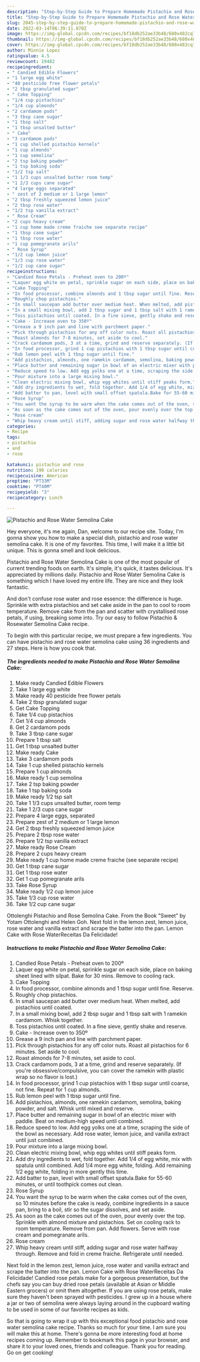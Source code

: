 ```yaml
---
description: "Step-by-Step Guide to Prepare Homemade Pistachio and Rose Water Semolina Cake"
title: "Step-by-Step Guide to Prepare Homemade Pistachio and Rose Water Semolina Cake"
slug: 2045-step-by-step-guide-to-prepare-homemade-pistachio-and-rose-water-semolina-cake
date: 2022-03-14T06:39:11.870Z
image: https://img-global.cpcdn.com/recipes/bf18db252ae33b48/680x482cq70/pistachio-and-rose-water-semolina-cake-recipe-main-photo.jpg
thumbnail: https://img-global.cpcdn.com/recipes/bf18db252ae33b48/680x482cq70/pistachio-and-rose-water-semolina-cake-recipe-main-photo.jpg
cover: https://img-global.cpcdn.com/recipes/bf18db252ae33b48/680x482cq70/pistachio-and-rose-water-semolina-cake-recipe-main-photo.jpg
author: Minnie Lopez
ratingvalue: 4.5
reviewcount: 19482
recipeingredient:
- " Candied Edible Flowers"
- "1 large egg white"
- "40 pesticide free flower petals"
- "2 tbsp granulated sugar"
- " Cake Topping"
- "1/4 cup pistachios"
- "1/4 cup almonds"
- "2 cardamom pods"
- "3 tbsp cane sugar"
- "1 tbsp salt"
- "1 tbsp unsalted butter"
- " Cake"
- "3 cardamom pods"
- "1 cup shelled pistachio kernels"
- "1 cup almonds"
- "1 cup semolina"
- "2 tsp baking powder"
- "1 tsp baking soda"
- "1/2 tsp salt"
- "1 1/3 cups unsalted butter room temp"
- "1 2/3 cups cane sugar"
- "4 large eggs separated"
- " zest of 2 medium or 1 large lemon"
- "2 tbsp freshly squeezed lemon juice"
- "2 tbsp rose water"
- "1/2 tsp vanilla extract"
- " Rose Cream"
- "2 cups heavy cream"
- "1 cup home made creme fraiche see separate recipe"
- "1 tbsp cane sugar"
- "1 tbsp rose water"
- "1 cup pomegranate arils"
- " Rose Syrup"
- "1/2 cup lemon juice"
- "1/3 cup rose water"
- "1/2 cup cane sugar"
recipeinstructions:
- "Candied Rose Petals - Preheat oven to 200º"
- "Laquer egg white on petal, sprinkle sugar on each side, place on baking sheet lined with silpat. Bake for 30 mins. Remove to cooling rack."
- "Cake Topping"
- "In food processor, combine almonds and 1 tbsp sugar until fine. Reserve."
- "Roughly chop pistachios."
- "In small saucepan add butter over medium heat. When melted, add pistachios until coated."
- "In a small mixing bowl, add 2 tbsp sugar and 1 tbsp salt with 1 ramekin cardamom. Whisk together."
- "Toss pistachios until coated. In a fine sieve, gently shake and reserve."
- "Cake - Increase oven to 350º"
- "Grease a 9 inch pan and line with parchment paper."
- "Pick through pistachios for any off color nuts. Roast all pistachios for 6 minutes. Set aside to cool."
- "Roast almonds for 7-8 minutes, set aside to cool."
- "Crack cardamom pods, 3 at a time, grind and reserve separately. (If you&#39;re obsessive/compulsive, you can cover the ramekin with plastic wrap so no flavor is lost.)"
- "In food processor, grind 1 cup pistachios with 1 tbsp sugar until coarse, not fine. Repeat for 1 cup almonds."
- "Rub lemon peel with 1 tbsp sugar until fine."
- "Add pistachios, almonds, one ramekin cardamom, semolina, baking powder, and salt. Whisk until mixed and reserve."
- "Place butter and remaining sugar in bowl of an electric mixer with paddle. Beat on medium-high speed until combined."
- "Reduce speed to low. Add egg yolks one at a time, scraping the side of the bowl as necessary. Add rose water, lemon juice, and vanilla extract until just combined."
- "Pour mixture into a large mixing bowl."
- "Clean electric mixing bowl, whip egg whites until stiff peaks form."
- "Add dry ingredients to wet, fold together. Add 1/4 of egg white, mix with spatula until combined. Add 1/4 more egg white, folding. Add remaining 1/2 egg white, folding in more gently this time."
- "Add batter to pan, level with small offset spatula.Bake for 55-60 minutes, or until toothpick comes out clean."
- "Rose Syrup"
- "You want the syrup to be warm when the cake comes out of the oven, so 10 minutes before the cake is ready, combine ingredients in a sauce pan, bring to a boil, stir so the sugar dissolves, and set aside."
- "As soon as the cake comes out of the oven, pour evenly over the top. Sprinkle with almond mixture and pistachios. Set on cooling rack to room temperature. Remove from pan. Add flowers. Serve with rose cream and pomegranate arils."
- "Rose cream"
- "Whip heavy cream until stiff, adding sugar and rose water halfway through. Remove and fold in creme fraiche. Refrigerate until needed."
categories:
- Recipe
tags:
- pistachio
- and
- rose

katakunci: pistachio and rose 
nutrition: 198 calories
recipecuisine: American
preptime: "PT33M"
cooktime: "PT40M"
recipeyield: "3"
recipecategory: Lunch

---
```



![Pistachio and Rose Water Semolina Cake](https://img-global.cpcdn.com/recipes/bf18db252ae33b48/680x482cq70/pistachio-and-rose-water-semolina-cake-recipe-main-photo.jpg)

Hey everyone, it's me again, Dan, welcome to our recipe site. Today, I'm gonna show you how to make a special dish, pistachio and rose water semolina cake. It is one of my favorites. This time, I will make it a little bit unique. This is gonna smell and look delicious.

Pistachio and Rose Water Semolina Cake is one of the most popular of current trending foods on earth. It's simple, it's quick, it tastes delicious. It's appreciated by millions daily. Pistachio and Rose Water Semolina Cake is something which I have loved my entire life. They are nice and they look fantastic.

And don&#39;t confuse rose water and rose essence: the difference is huge. Sprinkle with extra pistachios and set cake aside in the pan to cool to room temperature. Remove cake from the pan and scatter with crystallised rose petals, if using, breaking some into. Try our easy to follow Pistachio &amp; Rosewater Semolina Cake recipe.


To begin with this particular recipe, we must prepare a few ingredients. You can have pistachio and rose water semolina cake using 36 ingredients and 27 steps. Here is how you cook that.

<!--inarticleads1-->

##### The ingredients needed to make Pistachio and Rose Water Semolina Cake:

1. Make ready  Candied Edible Flowers
1. Take 1 large egg white
1. Make ready 40 pesticide free flower petals
1. Take 2 tbsp granulated sugar
1. Get  Cake Topping
1. Take 1/4 cup pistachios
1. Get 1/4 cup almonds
1. Get 2 cardamom pods
1. Take 3 tbsp cane sugar
1. Prepare 1 tbsp salt
1. Get 1 tbsp unsalted butter
1. Make ready  Cake
1. Take 3 cardamom pods
1. Take 1 cup shelled pistachio kernels
1. Prepare 1 cup almonds
1. Make ready 1 cup semolina
1. Take 2 tsp baking powder
1. Take 1 tsp baking soda
1. Make ready 1/2 tsp salt
1. Take 1 1/3 cups unsalted butter, room temp
1. Take 1 2/3 cups cane sugar
1. Prepare 4 large eggs, separated
1. Prepare  zest of 2 medium or 1 large lemon
1. Get 2 tbsp freshly squeezed lemon juice
1. Prepare 2 tbsp rose water
1. Prepare 1/2 tsp vanilla extract
1. Make ready  Rose Cream
1. Prepare 2 cups heavy cream
1. Make ready 1 cup home made creme fraiche (see separate recipe)
1. Get 1 tbsp cane sugar
1. Get 1 tbsp rose water
1. Get 1 cup pomegranate arils
1. Take  Rose Syrup
1. Make ready 1/2 cup lemon juice
1. Take 1/3 cup rose water
1. Take 1/2 cup cane sugar


Ottolenghi Pistachio and Rose Semolina Cake. From the Book &#34;Sweet&#34; by Yotam Ottolenghi and Helen Goh. Next fold in the lemon zest, lemon juice, rose water and vanilla extract and scrape the batter into the pan. Lemon Cake with Rose WaterReceitas Da Felicidade! 

<!--inarticleads2-->

##### Instructions to make Pistachio and Rose Water Semolina Cake:

1. Candied Rose Petals - Preheat oven to 200º
1. Laquer egg white on petal, sprinkle sugar on each side, place on baking sheet lined with silpat. Bake for 30 mins. Remove to cooling rack.
1. Cake Topping
1. In food processor, combine almonds and 1 tbsp sugar until fine. Reserve.
1. Roughly chop pistachios.
1. In small saucepan add butter over medium heat. When melted, add pistachios until coated.
1. In a small mixing bowl, add 2 tbsp sugar and 1 tbsp salt with 1 ramekin cardamom. Whisk together.
1. Toss pistachios until coated. In a fine sieve, gently shake and reserve.
1. Cake - Increase oven to 350º
1. Grease a 9 inch pan and line with parchment paper.
1. Pick through pistachios for any off color nuts. Roast all pistachios for 6 minutes. Set aside to cool.
1. Roast almonds for 7-8 minutes, set aside to cool.
1. Crack cardamom pods, 3 at a time, grind and reserve separately. (If you&#39;re obsessive/compulsive, you can cover the ramekin with plastic wrap so no flavor is lost.)
1. In food processor, grind 1 cup pistachios with 1 tbsp sugar until coarse, not fine. Repeat for 1 cup almonds.
1. Rub lemon peel with 1 tbsp sugar until fine.
1. Add pistachios, almonds, one ramekin cardamom, semolina, baking powder, and salt. Whisk until mixed and reserve.
1. Place butter and remaining sugar in bowl of an electric mixer with paddle. Beat on medium-high speed until combined.
1. Reduce speed to low. Add egg yolks one at a time, scraping the side of the bowl as necessary. Add rose water, lemon juice, and vanilla extract until just combined.
1. Pour mixture into a large mixing bowl.
1. Clean electric mixing bowl, whip egg whites until stiff peaks form.
1. Add dry ingredients to wet, fold together. Add 1/4 of egg white, mix with spatula until combined. Add 1/4 more egg white, folding. Add remaining 1/2 egg white, folding in more gently this time.
1. Add batter to pan, level with small offset spatula.Bake for 55-60 minutes, or until toothpick comes out clean.
1. Rose Syrup
1. You want the syrup to be warm when the cake comes out of the oven, so 10 minutes before the cake is ready, combine ingredients in a sauce pan, bring to a boil, stir so the sugar dissolves, and set aside.
1. As soon as the cake comes out of the oven, pour evenly over the top. Sprinkle with almond mixture and pistachios. Set on cooling rack to room temperature. Remove from pan. Add flowers. Serve with rose cream and pomegranate arils.
1. Rose cream
1. Whip heavy cream until stiff, adding sugar and rose water halfway through. Remove and fold in creme fraiche. Refrigerate until needed.


Next fold in the lemon zest, lemon juice, rose water and vanilla extract and scrape the batter into the pan. Lemon Cake with Rose WaterReceitas Da Felicidade! Candied rose petals make for a gorgeous presentation, but the chefs say you can buy dried rose petals (available at Asian or Middle Eastern grocers) or omit them altogether. If you are using rose petals, make sure they haven&#39;t been sprayed with pesticides. I grew up in a house where a jar or two of semolina were always laying around in the cupboard waiting to be used in some of our favorite recipes as kids. 

So that is going to wrap it up with this exceptional food pistachio and rose water semolina cake recipe. Thanks so much for your time. I am sure you will make this at home. There's gonna be more interesting food at home recipes coming up. Remember to bookmark this page in your browser, and share it to your loved ones, friends and colleague. Thank you for reading. Go on get cooking!
